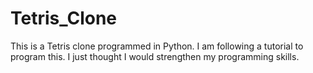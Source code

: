 # Tetris_Clone
This is a Tetris clone programmed in Python. I am following a tutorial to program this. I just thought I would strengthen my programming skills. 
